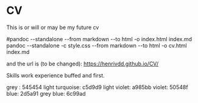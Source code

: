 # CV
This is or will or may be my future cv

#pandoc --standalone --from markdown --to html -o index.html index.md
pandoc --standalone -c style.css --from markdown --to html -o cv.html index.md


and the url is (to be changed):
https://henrivdd.github.io/CV/

Skills
work experience buffed and first.

grey : 545454
light turquoise: c5d9d9
light violet: a985bb
violet: 50548f
blue: 2d5a91
grey blue: 6c99ad
